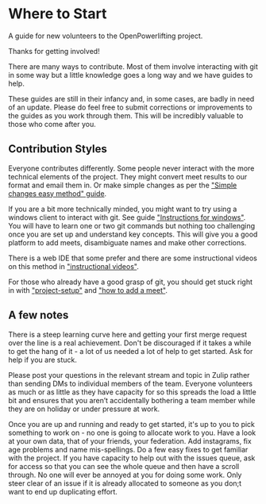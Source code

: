 # Where to Start

A guide for new volunteers to the OpenPowerlifting project.

Thanks for getting involved!

There are many ways to contribute.  Most of them involve interacting with git in some way but a little knowledge goes a  long way and we have guides to help.

These guides are still in their infancy and, in some cases, are badly in need of an update.  Please do feel free to submit corrections or improvements to the guides as you work through them.  This will be incredibly valuable to those who come after you.

## Contribution Styles

Everyone contributes differently.  Some people never interact with the more technical elements of the project.  They might convert meet results to our format and email them in.  Or make simple changes as per the ["Simple changes easy method" guide](https://gitlab.com/openpowerlifting/opl-data/-/blob/main/docs/Simple-changes-easy-method.pdf).

If you are a bit more technically minded, you might want to try using a windows client to interact with git.  See guide ["Instructions for windows"](https://gitlab.com/openpowerlifting/opl-data/-/blob/main/docs/instructions-for-windows%20-%20needs%20updating.docx.pdf).  You will have to learn one or two git commands but nothing too challenging once you are set up and understand key concepts.  This will give you a good platform to add meets, disambiguate names and make other corrections.

There is a web IDE that some prefer and there are some instructional videos on this method in ["instructional videos"](https://gitlab.com/openpowerlifting/opl-data/-/blob/main/docs/instructional%20videos.md).

For those who already have a good grasp of git, you should get stuck right in with ["project-setup"](https://gitlab.com/openpowerlifting/opl-data/-/blob/main/docs/project-setup.md) and ["how to add a meet"](https://gitlab.com/openpowerlifting/opl-data/-/blob/main/docs/how-to-add-a-meet.md).

## A few notes

There is a steep learning curve here and getting your first merge request over the line is a real achievement.  Don't be discouraged if it takes a while to get the hang of it - a lot of us needed a lot of help to get started.  Ask for help if you are stuck.

Please post your questions in the relevant stream and topic in Zulip rather than sending DMs to individual members of the team.  Everyone volunteers as much or as little as they have capacity for  so this spreads the load a little bit and ensures that you aren’t accidentally bothering a team member while they are on holiday or under pressure at work.

Once you are up and running and ready to get started, it's up to you to pick something to work on - no one is going to allocate work to you.  Have a look at your own data, that of your friends, your federation.  Add instagrams, fix age problems and name mis-spellings.  Do a few easy fixes to get familiar with the project.  If you have capacity to help out with the issues queue, ask for access so that you can see the whole queue and then have a scroll through.  No one will ever be annoyed at you for doing some work.  Only steer clear of an issue if it is already allocated to someone as you don;t want to end up duplicating effort.

